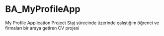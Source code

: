 # BA_MyProfileApp
My Profile Application Project
Staj sürecinde üzerinde çalıştığım öğrenci ve firmaları bir araya getiren CV projesi
